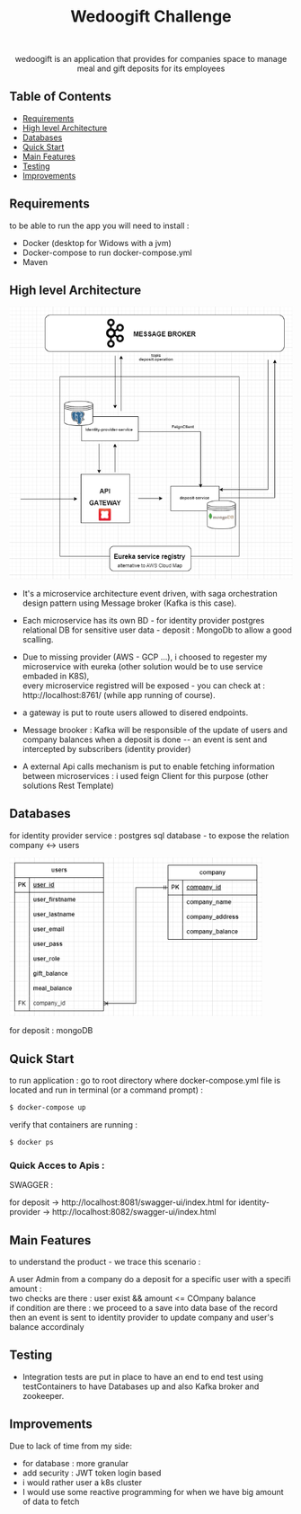 <h1 align="center"> Wedoogift Challenge</h1> <br>

<p align="center">
wedoogift is an application that provides for companies space to manage meal and gift deposits for its employees
</p>


## Table of Contents

- [Requirements](#requirements)
- [High level Architecture](#high-level-arhitecture)
- [Databases](#databases)
- [Quick Start](#quick-start)
- [Main Features](#main-features)
- [Testing](#testing)
- [Improvements](#improvements)





## Requirements
to be able to run the app you will need to install : 
* Docker (desktop for Widows with a jvm) 
* Docker-compose to run docker-compose.yml
* Maven


## High level Architecture

<img src="Architecture.png" width="750">

* It's a microservice architecture event driven,  with saga orchestration design pattern using Message broker (Kafka is this case).  

* Each microservice has its own BD - for identity provider postgres relational DB for sensitive user data - deposit : MongoDb to allow a good scalling.  

* Due to missing provider (AWS - GCP ...), i choosed to regester my microservice with eureka (other solution would be to use service embaded in K8S),  
every microservice registred will be exposed - you can check at  : http://localhost:8761/    (while app running of course).  
* a gateway is put to route users allowed to disered endpoints.  
* Message brooker : Kafka will be responsible of the update of users and company balances when a deposit is done -- an event is sent and intercepted by subscribers (identity provider)  
* A external Api calls mechanism is put to enable fetching information between microservices : i used feign Client for this purpose (other solutions Rest Template)  




## Databases

for identity provider service : postgres sql database - to expose the relation company <-> users  

<img src="DiagrammeBD.png" width="450">


for deposit : mongoDB 



## Quick Start

to run application : go to root directory where docker-compose.yml file is located and run in terminal (or a command prompt) : 

```sh
$ docker-compose up
```

verify that containers are running : 

```sh
$ docker ps
```

### Quick Acces to Apis : 

SWAGGER :

for deposit -> http://localhost:8081/swagger-ui/index.html
for identity-provider -> http://localhost:8082/swagger-ui/index.html





## Main Features

to understand the product - we trace this scenario :  

A user Admin from a company do a deposit for a specific user with a specifi amount :  
  two checks are there : user exist && amount <= COmpany balance  
  if condition are there : we proceed to a save into data base of the record  
  then an event is sent to identity provider to update company and user's balance accordinaly  
  


## Testing

* Integration tests are put in place to have an end to end test using testContainers to have Databases up and also Kafka broker and zookeeper.

## Improvements

Due to lack of time from my side:  

* for database : more granular 
* add security : JWT token login based 
* i would rather user a k8s cluster
* I would use some reactive programming for when we have big amount of data to fetch

